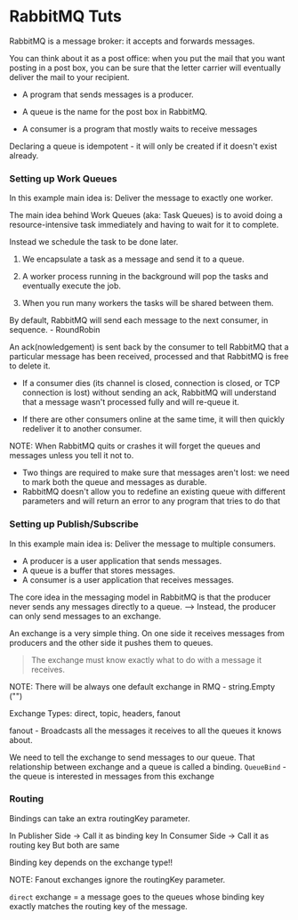 # RabbitMQ Tuts

RabbitMQ is a message broker: it accepts and forwards messages. 

You can think about it as a post office: when you put the mail that you want posting in a post box, you can be sure that the letter carrier will eventually deliver the mail to your recipient.

- A program that sends messages is a producer.

- A queue is the name for the post box in RabbitMQ.

- A consumer is a program that mostly waits to receive messages

Declaring a queue is idempotent - it will only be created if it doesn't exist already.

### Setting up Work Queues

In this example main idea is: Deliver the message to exactly one worker.

The main idea behind Work Queues (aka: Task Queues) is to avoid doing a resource-intensive task immediately and having to wait for it to complete.

Instead we schedule the task to be done later. 

1. We encapsulate a task as a message and send it to a queue. 

2. A worker process running in the background will pop the tasks and eventually execute the job. 

3. When you run many workers the tasks will be shared between them.


By default, RabbitMQ will send each message to the next consumer, in sequence. - RoundRobin

An ack(nowledgement) is sent back by the consumer to tell RabbitMQ that a particular message has been received, processed and that RabbitMQ is free to delete it.

- If a consumer dies (its channel is closed, connection is closed, or TCP connection is lost) without sending an ack, RabbitMQ will understand that a message wasn't processed fully and will re-queue it.

- If there are other consumers online at the same time, it will then quickly redeliver it to another consumer.


NOTE:
When RabbitMQ quits or crashes it will forget the queues and messages unless you tell it not to.
- Two things are required to make sure that messages aren't lost: we need to mark both the queue and messages as durable.
- RabbitMQ doesn't allow you to redefine an existing queue with different parameters and will return an error to any program that tries to do that

### Setting up Publish/Subscribe

In this example main idea is: Deliver the message to multiple consumers.

- A producer is a user application that sends messages.
- A queue is a buffer that stores messages.
- A consumer is a user application that receives messages.

The core idea in the messaging model in RabbitMQ is that the producer never sends any messages directly to a queue. --> Instead, the producer can only send messages to an exchange. 

An exchange is a very simple thing. On one side it receives messages from producers and the other side it pushes them to queues. 
> The exchange must know exactly what to do with a message it receives.

NOTE: There will be always one default exchange in RMQ - string.Empty ("")

Exchange Types: direct, topic, headers, fanout

fanout - Broadcasts all the messages it receives to all the queues it knows about.

We need to tell the exchange to send messages to our queue. That relationship between exchange and a queue is called a binding. `QueueBind` - the queue is interested in messages from this exchange

### Routing

Bindings can take an extra routingKey parameter.

In Publisher Side -> Call it as binding key
In Consumer Side -> Call it as routing key
But both are same

Binding key depends on the exchange type!!

NOTE: Fanout exchanges ignore the routingKey parameter.

`direct` exchange = a message goes to the queues whose binding key exactly matches the routing key of the message.